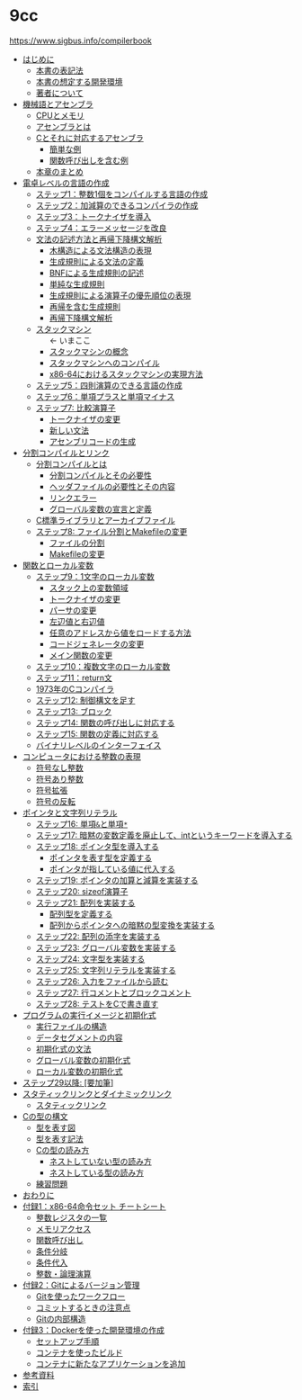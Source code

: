 # 9cc
https://www.sigbus.info/compilerbook


<ul>
<li><a href="https://www.sigbus.info/compilerbook#はじめに">はじめに</a>
<ul>
<li><a href="https://www.sigbus.info/compilerbook#本書の表記法">本書の表記法</a></li>
<li><a href="https://www.sigbus.info/compilerbook#本書の想定する開発環境">本書の想定する開発環境</a></li>
<li><a href="https://www.sigbus.info/compilerbook#著者について">著者について</a></li>
</ul></li>
<li><a href="https://www.sigbus.info/compilerbook#機械語とアセンブラ">機械語とアセンブラ</a>
<ul>
<li><a href="https://www.sigbus.info/compilerbook#cpuとメモリ">CPUとメモリ</a></li>
<li><a href="https://www.sigbus.info/compilerbook#アセンブラとは">アセンブラとは</a></li>
<li><a href="https://www.sigbus.info/compilerbook#cとそれに対応するアセンブラ">Cとそれに対応するアセンブラ</a>
<ul>
<li><a href="https://www.sigbus.info/compilerbook#簡単な例">簡単な例</a></li>
<li><a href="https://www.sigbus.info/compilerbook#関数呼び出しを含む例">関数呼び出しを含む例</a></li>
</ul></li>
<li><a href="https://www.sigbus.info/compilerbook#本章のまとめ">本章のまとめ</a></li>
</ul></li>
<li><a href="https://www.sigbus.info/compilerbook#電卓レベルの言語の作成">電卓レベルの言語の作成</a>
<ul>
<li><a href="https://www.sigbus.info/compilerbook#ステップ1整数1個をコンパイルする言語の作成">ステップ1：整数1個をコンパイルする言語の作成</a></li>
<li><a href="https://www.sigbus.info/compilerbook#ステップ2加減算のできるコンパイラの作成">ステップ2：加減算のできるコンパイラの作成</a></li>
<li><a href="https://www.sigbus.info/compilerbook#ステップ3トークナイザを導入">ステップ3：トークナイザを導入</a></li>
<li><a href="https://www.sigbus.info/compilerbook#ステップ4エラーメッセージを改良">ステップ4：エラーメッセージを改良</a></li>
<li><a href="https://www.sigbus.info/compilerbook#文法の記述方法と再帰下降構文解析">文法の記述方法と再帰下降構文解析</a>
<ul>
<li><a href="https://www.sigbus.info/compilerbook#木構造による文法構造の表現">木構造による文法構造の表現</a></li>
<li><a href="https://www.sigbus.info/compilerbook#生成規則による文法の定義">生成規則による文法の定義</a></li>
<li><a href="https://www.sigbus.info/compilerbook#bnfによる生成規則の記述">BNFによる生成規則の記述</a></li>
<li><a href="https://www.sigbus.info/compilerbook#単純な生成規則">単純な生成規則</a></li>
<li><a href="https://www.sigbus.info/compilerbook#生成規則による演算子の優先順位の表現">生成規則による演算子の優先順位の表現</a></li>
<li><a href="https://www.sigbus.info/compilerbook#再帰を含む生成規則">再帰を含む生成規則</a></li>
<li><a href="https://www.sigbus.info/compilerbook#再帰下降構文解析">再帰下降構文解析</a></li>
</ul></li>
<li><a href="https://www.sigbus.info/compilerbook#スタックマシン">スタックマシン</a>
<ul> <- いまここ
<li><a href="https://www.sigbus.info/compilerbook#スタックマシンの概念">スタックマシンの概念</a></li>
<li><a href="https://www.sigbus.info/compilerbook#スタックマシンへのコンパイル">スタックマシンへのコンパイル</a></li>
<li><a href="https://www.sigbus.info/compilerbook#x86-64におけるスタックマシンの実現方法">x86-64におけるスタックマシンの実現方法</a></li>
</ul></li>
<li><a href="https://www.sigbus.info/compilerbook#ステップ5四則演算のできる言語の作成">ステップ5：四則演算のできる言語の作成</a></li>
<li><a href="https://www.sigbus.info/compilerbook#ステップ6単項プラスと単項マイナス">ステップ6：単項プラスと単項マイナス</a></li>
<li><a href="https://www.sigbus.info/compilerbook#ステップ7-比較演算子">ステップ7: 比較演算子</a>
<ul>
<li><a href="https://www.sigbus.info/compilerbook#トークナイザの変更">トークナイザの変更</a></li>
<li><a href="https://www.sigbus.info/compilerbook#新しい文法">新しい文法</a></li>
<li><a href="https://www.sigbus.info/compilerbook#アセンブリコードの生成">アセンブリコードの生成</a></li>
</ul></li>
</ul></li>
<li><a href="https://www.sigbus.info/compilerbook#分割コンパイルとリンク">分割コンパイルとリンク</a>
<ul>
<li><a href="https://www.sigbus.info/compilerbook#分割コンパイルとは">分割コンパイルとは</a>
<ul>
<li><a href="https://www.sigbus.info/compilerbook#分割コンパイルとその必要性">分割コンパイルとその必要性</a></li>
<li><a href="https://www.sigbus.info/compilerbook#ヘッダファイルの必要性とその内容">ヘッダファイルの必要性とその内容</a></li>
<li><a href="https://www.sigbus.info/compilerbook#リンクエラー">リンクエラー</a></li>
<li><a href="https://www.sigbus.info/compilerbook#グローバル変数の宣言と定義">グローバル変数の宣言と定義</a></li>
</ul></li>
<li><a href="https://www.sigbus.info/compilerbook#c標準ライブラリとアーカイブファイル">C標準ライブラリとアーカイブファイル</a></li>
<li><a href="https://www.sigbus.info/compilerbook#ステップ8-ファイル分割とmakefileの変更">ステップ8: ファイル分割とMakefileの変更</a>
<ul>
<li><a href="https://www.sigbus.info/compilerbook#ファイルの分割">ファイルの分割</a></li>
<li><a href="https://www.sigbus.info/compilerbook#makefileの変更">Makefileの変更</a></li>
</ul></li>
</ul></li>
<li><a href="https://www.sigbus.info/compilerbook#関数とローカル変数">関数とローカル変数</a>
<ul>
<li><a href="https://www.sigbus.info/compilerbook#ステップ91文字のローカル変数">ステップ9：1文字のローカル変数</a>
<ul>
<li><a href="https://www.sigbus.info/compilerbook#スタック上の変数領域">スタック上の変数領域</a></li>
<li><a href="https://www.sigbus.info/compilerbook#トークナイザの変更-1">トークナイザの変更</a></li>
<li><a href="https://www.sigbus.info/compilerbook#パーサの変更">パーサの変更</a></li>
<li><a href="https://www.sigbus.info/compilerbook#左辺値と右辺値">左辺値と右辺値</a></li>
<li><a href="https://www.sigbus.info/compilerbook#任意のアドレスから値をロードする方法">任意のアドレスから値をロードする方法</a></li>
<li><a href="https://www.sigbus.info/compilerbook#コードジェネレータの変更">コードジェネレータの変更</a></li>
<li><a href="https://www.sigbus.info/compilerbook#メイン関数の変更">メイン関数の変更</a></li>
</ul></li>
<li><a href="https://www.sigbus.info/compilerbook#ステップ10複数文字のローカル変数">ステップ10：複数文字のローカル変数</a></li>
<li><a href="https://www.sigbus.info/compilerbook#ステップ11return文">ステップ11：return文</a></li>
<li><a href="https://www.sigbus.info/compilerbook#年のcコンパイラ">1973年のCコンパイラ</a></li>
<li><a href="https://www.sigbus.info/compilerbook#ステップ12-制御構文を足す">ステップ12: 制御構文を足す</a></li>
<li><a href="https://www.sigbus.info/compilerbook#ステップ13-ブロック">ステップ13: ブロック</a></li>
<li><a href="https://www.sigbus.info/compilerbook#ステップ14-関数の呼び出しに対応する">ステップ14: 関数の呼び出しに対応する</a></li>
<li><a href="https://www.sigbus.info/compilerbook#ステップ15-関数の定義に対応する">ステップ15: 関数の定義に対応する</a></li>
<li><a href="https://www.sigbus.info/compilerbook#バイナリレベルのインターフェイス">バイナリレベルのインターフェイス</a></li>
</ul></li>
<li><a href="https://www.sigbus.info/compilerbook#twos_complement">コンピュータにおける整数の表現</a>
<ul>
<li><a href="https://www.sigbus.info/compilerbook#符号なし整数">符号なし整数</a></li>
<li><a href="https://www.sigbus.info/compilerbook#符号あり整数">符号あり整数</a></li>
<li><a href="https://www.sigbus.info/compilerbook#符号拡張">符号拡張</a></li>
<li><a href="https://www.sigbus.info/compilerbook#符号の反転">符号の反転</a></li>
</ul></li>
<li><a href="https://www.sigbus.info/compilerbook#ポインタと文字列リテラル">ポインタと文字列リテラル</a>
<ul>
<li><a href="https://www.sigbus.info/compilerbook#ステップ16-単項と単項">ステップ16: 単項<code>&amp;</code>と単項<code>*</code></a></li>
<li><a href="https://www.sigbus.info/compilerbook#ステップ17-暗黙の変数定義を廃止してintというキーワードを導入する">ステップ17: 暗黙の変数定義を廃止して、intというキーワードを導入する</a></li>
<li><a href="https://www.sigbus.info/compilerbook#ステップ18-ポインタ型を導入する">ステップ18: ポインタ型を導入する</a>
<ul>
<li><a href="https://www.sigbus.info/compilerbook#ポインタを表す型を定義する">ポインタを表す型を定義する</a></li>
<li><a href="https://www.sigbus.info/compilerbook#ポインタが指している値に代入する">ポインタが指している値に代入する</a></li>
</ul></li>
<li><a href="https://www.sigbus.info/compilerbook#ステップ19-ポインタの加算と減算を実装する">ステップ19: ポインタの加算と減算を実装する</a></li>
<li><a href="https://www.sigbus.info/compilerbook#ステップ20-sizeof演算子">ステップ20: sizeof演算子</a></li>
<li><a href="https://www.sigbus.info/compilerbook#ステップ21-配列を実装する">ステップ21: 配列を実装する</a>
<ul>
<li><a href="https://www.sigbus.info/compilerbook#配列型を定義する">配列型を定義する</a></li>
<li><a href="https://www.sigbus.info/compilerbook#配列からポインタへの暗黙の型変換を実装する">配列からポインタへの暗黙の型変換を実装する</a></li>
</ul></li>
<li><a href="https://www.sigbus.info/compilerbook#ステップ22-配列の添字を実装する">ステップ22: 配列の添字を実装する</a></li>
<li><a href="https://www.sigbus.info/compilerbook#ステップ23-グローバル変数を実装する">ステップ23: グローバル変数を実装する</a></li>
<li><a href="https://www.sigbus.info/compilerbook#ステップ24-文字型を実装する">ステップ24: 文字型を実装する</a></li>
<li><a href="https://www.sigbus.info/compilerbook#ステップ25-文字列リテラルを実装する">ステップ25: 文字列リテラルを実装する</a></li>
<li><a href="https://www.sigbus.info/compilerbook#ステップ26-入力をファイルから読む">ステップ26: 入力をファイルから読む</a></li>
<li><a href="https://www.sigbus.info/compilerbook#ステップ27-行コメントとブロックコメント">ステップ27: 行コメントとブロックコメント</a></li>
<li><a href="https://www.sigbus.info/compilerbook#ステップ28-テストをcで書き直す">ステップ28: テストをCで書き直す</a></li>
</ul></li>
<li><a href="https://www.sigbus.info/compilerbook#program">プログラムの実行イメージと初期化式</a>
<ul>
<li><a href="https://www.sigbus.info/compilerbook#実行ファイルの構造">実行ファイルの構造</a></li>
<li><a href="https://www.sigbus.info/compilerbook#データセグメントの内容">データセグメントの内容</a></li>
<li><a href="https://www.sigbus.info/compilerbook#初期化式の文法">初期化式の文法</a></li>
<li><a href="https://www.sigbus.info/compilerbook#グローバル変数の初期化式">グローバル変数の初期化式</a></li>
<li><a href="https://www.sigbus.info/compilerbook#ローカル変数の初期化式">ローカル変数の初期化式</a></li>
</ul></li>
<li><a href="https://www.sigbus.info/compilerbook#ステップ29以降-要加筆">ステップ29以降: [要加筆]</a></li>
<li><a href="https://www.sigbus.info/compilerbook#dynamic-linking">スタティックリンクとダイナミックリンク</a>
<ul>
<li><a href="https://www.sigbus.info/compilerbook#スタティックリンク">スタティックリンク</a></li>
</ul></li>
<li><a href="https://www.sigbus.info/compilerbook#type">Cの型の構文</a>
<ul>
<li><a href="https://www.sigbus.info/compilerbook#型を表す図">型を表す図</a></li>
<li><a href="https://www.sigbus.info/compilerbook#型を表す記法">型を表す記法</a></li>
<li><a href="https://www.sigbus.info/compilerbook#cの型の読み方">Cの型の読み方</a>
<ul>
<li><a href="https://www.sigbus.info/compilerbook#ネストしていない型の読み方">ネストしていない型の読み方</a></li>
<li><a href="https://www.sigbus.info/compilerbook#ネストしている型の読み方">ネストしている型の読み方</a></li>
</ul></li>
<li><a href="https://www.sigbus.info/compilerbook#練習問題">練習問題</a></li>
</ul></li>
<li><a href="https://www.sigbus.info/compilerbook#おわりに">おわりに</a></li>
<li><a href="https://www.sigbus.info/compilerbook#付録1x86-64命令セット-チートシート">付録1：x86-64命令セット チートシート</a>
<ul>
<li><a href="https://www.sigbus.info/compilerbook#整数レジスタの一覧">整数レジスタの一覧</a></li>
<li><a href="https://www.sigbus.info/compilerbook#メモリアクセス">メモリアクセス</a></li>
<li><a href="https://www.sigbus.info/compilerbook#関数呼び出し">関数呼び出し</a></li>
<li><a href="https://www.sigbus.info/compilerbook#条件分岐">条件分岐</a></li>
<li><a href="https://www.sigbus.info/compilerbook#条件代入">条件代入</a></li>
<li><a href="https://www.sigbus.info/compilerbook#整数論理演算">整数・論理演算</a></li>
</ul></li>
<li><a href="https://www.sigbus.info/compilerbook#付録2gitによるバージョン管理">付録2：Gitによるバージョン管理</a>
<ul>
<li><a href="https://www.sigbus.info/compilerbook#gitを使ったワークフロー">Gitを使ったワークフロー</a></li>
<li><a href="https://www.sigbus.info/compilerbook#コミットするときの注意点">コミットするときの注意点</a></li>
<li><a href="https://www.sigbus.info/compilerbook#gitの内部構造">Gitの内部構造</a></li>
</ul></li>
<li><a href="https://www.sigbus.info/compilerbook#docker">付録3：Dockerを使った開発環境の作成</a>
<ul>
<li><a href="https://www.sigbus.info/compilerbook#セットアップ手順">セットアップ手順</a></li>
<li><a href="https://www.sigbus.info/compilerbook#コンテナを使ったビルド">コンテナを使ったビルド</a></li>
<li><a href="https://www.sigbus.info/compilerbook#コンテナに新たなアプリケーションを追加">コンテナに新たなアプリケーションを追加</a></li>
</ul></li>
<li><a href="https://www.sigbus.info/compilerbook#参考資料">参考資料</a></li>
<li><a href="https://www.sigbus.info/compilerbook#索引">索引</a></li>
</ul>